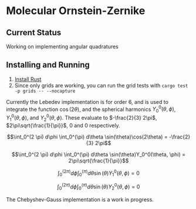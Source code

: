 # Molecular Ornstein-Zernike

## Current Status
Working on implementing angular quadratures

## Installing and Running
1. [Install Rust](https://www.rust-lang.org/tools/install)
2. Since only grids are working, you can run the grid tests with `cargo test -p grids -- --nocapture`

Currently the Lebedev implementation is for order 6, and is used to integrate the function $\cos(2\theta)$, and the spherical harmonics $Y_0^0(\theta, \phi)$, $Y_1^0(\theta, \phi)$, and $Y_2^0(\theta, \phi)$. These evaluate to $-\frac{2}{3} 2\pi$, $2\pi\sqrt{\frac{1}{\pi}}$, $0$ and $0$ respectively.

$$\int_0^(2 \pi) d\phi \int_0^(\pi) d\theta \sin(\theta)\cos(2\theta) = -\frac{2}{3} 2\pi$$

$$\int_0^(2 \pi) d\phi \int_0^(\pi) d\theta \sin(\theta)Y_0^0(\theta, \phi) = 2\pi\sqrt{\frac{1}{\pi}}$$

$$\int_0^(2 \pi) d\phi \int_0^(\pi) d\theta \sin(\theta)Y_1^0(\theta, \phi) = 0$$

$$\int_0^(2 \pi) d\phi \int_0^(\pi) d\theta \sin(\theta)Y_2^0(\theta, \phi) = 0$$

The Chebyshev-Gauss implementation is a work in progress.